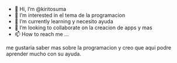- 👋 Hi, I’m @kiritosuma
- 👀 I’m interested in el tema de la programacion
- 🌱 I’m currently learning  y necesito ayuda 
- 💞️ I’m looking to collaborate on la creacion de apps y mas 
- 📫 How to reach me ...

<!---
kiritosuma/kiritosuma is a ✨ special ✨ repository because its `README.md` (this file) appears on your GitHub profile.
You can click the Preview link to take a look at your changes.
--->
me gustaria saber mas sobre la programacion y creo que aqui podre aprender mucho con su ayuda.
